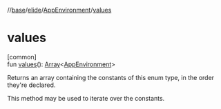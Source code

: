 //[base](../../../index.md)/[elide](../index.md)/[AppEnvironment](index.md)/[values](values.md)

# values

[common]\
fun [values](values.md)(): [Array](https://kotlinlang.org/api/latest/jvm/stdlib/kotlin/-array/index.html)&lt;[AppEnvironment](index.md)&gt;

Returns an array containing the constants of this enum type, in the order they're declared.

This method may be used to iterate over the constants.
